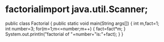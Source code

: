 # factorialimport java.util.Scanner;
public class Factorial
{ 
public static void main(String args[])
{
 int m,fact=1;
 int number=3;
 for(m=1;m<=number;m++)
{
    fact=fact*m;
  }
   System.out.println("factorial of "+number+"is:"+fact);
  }
 }
